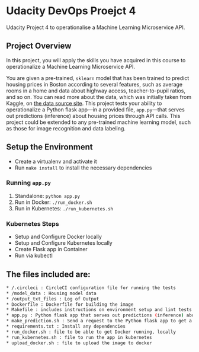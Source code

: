 # Udacity DevOps Proejct 4
Udacity Project 4 to operationalise a Machine Learning Microservice API.

## Project Overview

In this project, you will apply the skills you have acquired in this course to operationalize a Machine Learning Microservice API. 

You are given a pre-trained, `sklearn` model that has been trained to predict housing prices in Boston according to several features, such as average rooms in a home and data about highway access, teacher-to-pupil ratios, and so on. You can read more about the data, which was initially taken from Kaggle, on [the data source site](https://www.kaggle.com/c/boston-housing). This project tests your ability to operationalize a Python flask app—in a provided file, `app.py`—that serves out predictions (inference) about housing prices through API calls. This project could be extended to any pre-trained machine learning model, such as those for image recognition and data labeling.


## Setup the Environment

* Create a virtualenv and activate it
* Run `make install` to install the necessary dependencies

### Running `app.py`

1. Standalone:  `python app.py`
2. Run in Docker:  `./run_docker.sh`
3. Run in Kubernetes:  `./run_kubernetes.sh`

### Kubernetes Steps

* Setup and Configure Docker locally
* Setup and Configure Kubernetes locally
* Create Flask app in Container
* Run via kubectl

## The files included are:
```sh
* /.circleci : CircleCI configuration file for running the tests
* /model_data : Housing model data
* /output_txt_files : Log of Output 
* Dockerfile : Dockerfile for building the image 
* Makefile : includes instructions on environment setup and lint tests
* app.py : Python flask app that serves out predictions (inference) about housing prices through API calls
* make_prediction.sh : Send a request to the Python flask app to get a prediction, for localhost 
* requirements.txt : Install any dependencies 
* run_docker.sh : file to be able to get Docker running, locally
* run_kubernetes.sh : file to run the app in kubernetes
* upload_docker.sh : file to upload the image to docker
